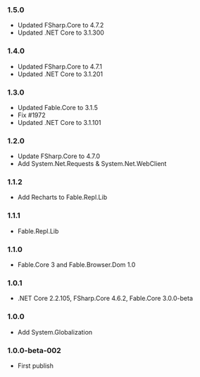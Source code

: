 ### 1.5.0

* Updated FSharp.Core to 4.7.2
* Updated .NET Core to 3.1.300

### 1.4.0

* Updated FSharp.Core to 4.7.1
* Updated .NET Core to 3.1.201

### 1.3.0

* Updated Fable.Core to 3.1.5
* Fix #1972
* Updated .NET Core to 3.1.101

### 1.2.0

* Update FSharp.Core to 4.7.0
* Add System.Net.Requests & System.Net.WebClient

### 1.1.2

* Add Recharts to Fable.Repl.Lib

### 1.1.1

* Fable.Repl.Lib

### 1.1.0

* Fable.Core 3 and Fable.Browser.Dom 1.0

### 1.0.1

* .NET Core 2.2.105, FSharp.Core 4.6.2, Fable.Core 3.0.0-beta

### 1.0.0

* Add System.Globalization

### 1.0.0-beta-002

* First publish
